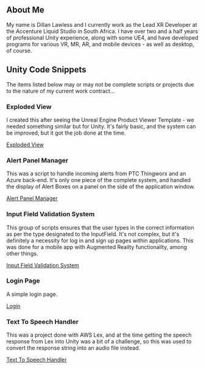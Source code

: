 ## About Me

My name is Dillan Lawless and I currently work as the Lead XR Developer at the Accenture Liquid Studio in South Africa. I have over two and a half years of professional Unity experience, along with some UE4, and have developed programs for various VR, MR, AR, and mobile devices - as well as desktop, of course.

## Unity Code Snippets

The items listed below may or may not be complete scripts or projects due to the nature of my current work contract...

### Exploded View

I created this after seeing the Unreal Engine Product Viewer Template - we needed something similar but for Unity. It's fairly basic, and the system can be improved, but it got the job done at the time.

[Exploded View](pages/explodedView.md)

### Alert Panel Manager

This was a script to handle incoming alerts from PTC Thingworx and an Azure back-end. It's only one piece of the complete system, and handled the display of Alert Boxes on a panel on the side of the application window.

[Alert Panel Manager](pages/alertPanelManager.md)

### Input Field Validation System

This group of scripts ensures that the user types in the correct information as per the type designated to the InputField. It's not complex, but it's definitely a necessity for log in and sign up pages within applications. This was done for a mobile app with Augmented Reailty functionality, among other things.

[Input Field Validation System](pages/inputFieldSystem.md)

### Login Page

A simple login page.

[Login](pages/login.md)

### Text To Speech Handler

This was a project done with AWS Lex, and at the time getting the speech response from Lex into Unity was a bit of a challenge, so this was used to convert the response string into an audio file instead.

[Text To Speech Handler](pages/textToSpeechHandler.md)
